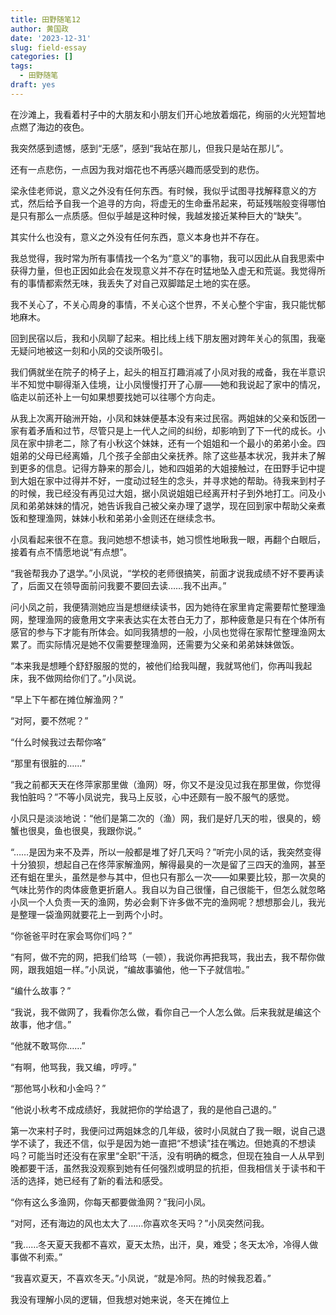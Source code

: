 ```yaml
---
title: 田野随笔12
author: 黄国政
date: '2023-12-31'
slug: field-essay
categories: []
tags:
  - 田野随笔
draft: yes
---
```


在沙滩上，我看着村子中的大朋友和小朋友们开心地放着烟花，绚丽的火光短暂地点燃了海边的夜色。

我突然感到遗憾，感到“无感”，感到“我站在那儿，但我只是站在那儿”。

还有一点悲伤，一点因为我对烟花也不再感兴趣而感受到的悲伤。

梁永佳老师说，意义之外没有任何东西。有时候，我似乎试图寻找解释意义的方式，然后给予自我一个追寻的方向，将虚无的生命垂吊起来，苟延残喘般变得哪怕是只有那么一点质感。但似乎越是这种时候，我越发接近某种巨大的“缺失”。

其实什么也没有，意义之外没有任何东西，意义本身也并不存在。

我总觉得，我时常为所有事情找一个名为“意义”的事物，我可以因此从自我思索中获得力量，但也正因如此会在发现意义并不存在时猛地坠入虚无和荒诞。我觉得所有的事情都索然无味，我丢失了对自己双脚踏足土地的实在感。

我不关心了，不关心周身的事情，不关心这个世界，不关心整个宇宙，我只能忧郁地麻木。

回到民宿以后，我和小凤聊了起来。相比线上线下朋友圈对跨年关心的氛围，我毫无疑问地被这一刻和小凤的交谈所吸引。

我们俩就坐在院子的椅子上，起头的相互打趣消减了小凤对我的戒备，我在半意识半不知觉中聊得渐入佳境，让小凤慢慢打开了心扉——她和我说起了家中的情况，临走以前还补上一句如果想要找她可以往哪个方向走。

从我上次离开硇洲开始，小凤和妹妹便基本没有来过民宿。两姐妹的父亲和饭团一家有着矛盾和过节，尽管只是上一代人之间的纠纷，却影响到了下一代的成长。小凤在家中排老二，除了有小秋这个妹妹，还有一个姐姐和一个最小的弟弟小金。四姐弟的父母已经离婚，几个孩子全部由父亲抚养。除了这些基本状况，我并未了解到更多的信息。记得方静来的那会儿，她和四姐弟的大姐接触过，在田野手记中提到大姐在家中过得并不好，一度动过轻生的念头，并寻求她的帮助。待我来到村子的时候，我已经没有再见过大姐，据小凤说姐姐已经离开村子到外地打工。问及小凤和弟弟妹妹的情况，她告诉我自己被父亲办理了退学，现在回到家中帮助父亲煮饭和整理渔网，妹妹小秋和弟弟小金则还在继续念书。

小凤看起来很不在意。我问她想不想读书，她习惯性地瞅我一眼，再翻个白眼后，接着有点不情愿地说“有点想”。

“我爸帮我办了退学。”小凤说，“学校的老师很搞笑，前面才说我成绩不好不要再读了，后面又在领导面前问我要不要回去读……我不出声。”

问小凤之前，我便猜测她应当是想继续读书，因为她待在家里肯定需要帮忙整理渔网，整理渔网的疲惫用文字来表达实在太苍白无力了，那种疲惫是只有在个体所有感官的参与下才能有所体会。如同我猜想的一般，小凤也觉得在家帮忙整理渔网太累了。而实际情况是她不仅需要整理渔网，还需要为父亲和弟弟妹妹做饭。

“本来我是想睡个舒舒服服的觉的，被他们给我叫醒，我就骂他们，你再叫我起床，我不做网给你们了。”小凤说。

“早上下午都在摊位解渔网？”

“对阿，要不然呢？”

“什么时候我过去帮你咯”

“那里有很脏的……”

“我之前都天天在佟萍家那里做（渔网）呀，你又不是没见过我在那里做，你觉得我怕脏吗？”不等小凤说完，我马上反驳，心中还颇有一股不服气的感觉。

小凤只是淡淡地说：“他们是第二次的（渔）网，我们是好几天的啦，很臭的，螃蟹也很臭，鱼也很臭，我跟你说。”

“……是因为来不及弄，所以一般都是堆了好几天吗？”听完小凤的话，我突然变得十分狼狈，想起自己在佟萍家解渔网，解得最臭的一次是留了三四天的渔网，甚至还有蛆在里头，虽然是参与其中，但也只有那么一次——如果要比较，那一次臭的气味比劳作的肉体疲惫更折磨人。我自以为自己很懂，自己很能干，但怎么就忽略小凤一个人负责一天的渔网，势必会剩下许多做不完的渔网呢？想想那会儿，我光是整理一袋渔网就要花上一到两个小时。

“你爸爸平时在家会骂你们吗？”

“有阿，做不完的网，把我们给骂（一顿），我说你再把我骂，我出去，我不帮你做网，跟我姐姐一样。”小凤说，“编故事骗他，他一下子就信啦。”

“编什么故事？”

“我说，我不做网了，我看你怎么做，看你自己一个人怎么做。后来我就是编这个故事，他才信。”

“他就不敢骂你……”

“有啊，他骂我，我又编，哼哼。”

“那他骂小秋和小金吗？”

“他说小秋考不成成绩好，我就把你的学给退了，我的是他自己退的。”

第一次来村子时，我便问过两姐妹念的几年级，彼时小凤就白了我一眼，说自己退学不读了，我还不信，似乎是因为她一直把“不想读”挂在嘴边。但她真的不想读吗？可能当时还没有在家里“全职”干活，没有明确的概念，但现在独自一人从早到晚都要干活，虽然我没观察到她有任何强烈或明显的抗拒，但我相信关于读书和干活的选择，她已经有了新的看法和感受。

“你有这么多渔网，你每天都要做渔网？”我问小凤。

“对阿，还有海边的风也太大了……你喜欢冬天吗？”小凤突然问我。

“我……冬天夏天我都不喜欢，夏天太热，出汗，臭，难受；冬天太冷，冷得人做事做不利索。”

“我喜欢夏天，不喜欢冬天。”小凤说，“就是冷阿。热的时候我忍着。”

我没有理解小凤的逻辑，但我想对她来说，冬天在摊位上